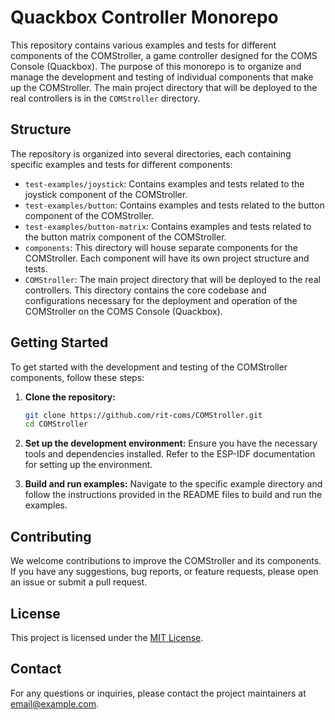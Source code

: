 # Quackbox Controller Monorepo

This repository contains various examples and tests for different components of the COMStroller, a game controller designed for the COMS Console (Quackbox). The purpose of this monorepo is to organize and manage the development and testing of individual components that make up the COMStroller. The main project directory that will be deployed to the real controllers is in the `COMStroller` directory.

## Structure

The repository is organized into several directories, each containing specific examples and tests for different components:

- `test-examples/joystick`: Contains examples and tests related to the joystick component of the COMStroller.
- `test-examples/button`: Contains examples and tests related to the button component of the COMStroller.
- `test-examples/button-matrix`: Contains examples and tests related to the button matrix component of the COMStroller.
- `components`: This directory will house separate components for the COMStroller. Each component will have its own project structure and tests.
- `COMStroller`: The main project directory that will be deployed to the real controllers. This directory contains the core codebase and configurations necessary for the deployment and operation of the COMStroller on the COMS Console (Quackbox).

## Getting Started

To get started with the development and testing of the COMStroller components, follow these steps:

1. **Clone the repository:**
    ```sh
    git clone https://github.com/rit-coms/COMStroller.git
    cd COMStroller
    ```

2. **Set up the development environment:**
    Ensure you have the necessary tools and dependencies installed. Refer to the ESP-IDF documentation for setting up the environment.

3. **Build and run examples:**
    Navigate to the specific example directory and follow the instructions provided in the README files to build and run the examples.

## Contributing

We welcome contributions to improve the COMStroller and its components. If you have any suggestions, bug reports, or feature requests, please open an issue or submit a pull request.

## License

This project is licensed under the [MIT License](LICENSE).

## Contact

For any questions or inquiries, please contact the project maintainers at [email@example.com](mailto:email@example.com).